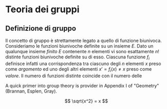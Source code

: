 # Teoria dei gruppi

## Definizione di gruppo
Il concetto di gruppo è strettamente legato a quello di funzione biunivoca. Consideriamo le funzioni biunivoche definite su un insieme $E$. Dato un qualunque insieme *finito* $E$ contenente $n$ elementi vi sono esattamente $n!$ distinte funzioni biunivoche definite su di esso. Ciascuna funzione $f_i$ definisce infatti una corrispondenza tra ciascuno degli $n$ elementi $x$ preso come *argomento* ed uno degli altri elementi $x' = f_i(x) \neq x$ preso come *valore*. Il numero di funzioni distinte coincide con il numero delle

A quick primer into group theory is provider in Appendix I of "Geometry" (Brannan, Esplen, Gray). 

$$ \sqrt{x^2} = x $$  
<!--stackedit_data:
eyJoaXN0b3J5IjpbLTE3ODUzNDY5MTZdfQ==
-->